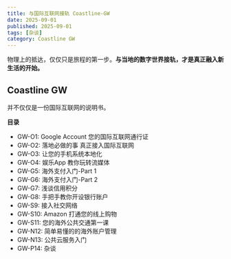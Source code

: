 ```yaml
---
title: 与国际互联网接轨 Coastline-GW
date: 2025-09-01
published: 2025-09-01
tags: [杂谈]
category: Coastline GW
---
```

物理上的抵达，仅仅只是旅程的第一步。**与当地的数字世界接轨，才是真正融入新生活的开始。**

## Coastline GW
并不仅仅是一份国际互联网的说明书。

**目录**
- GW-O1: Google Account 您的国际互联网通行证
- GW-O2: 落地必做的事 真正接入国际互联网
- GW-O3: 让您的手机系统本地化
- GW-O4: 娱乐App 教你玩转流媒体
- GW-G5: 海外支付入门-Part 1
- GW-G6: 海外支付入门-Part 2
- GW-G7: 浅谈信用积分
- GW-G8: 手把手教你开设银行账户
- GW-S9: 接入社交网络
- GW-S10: Amazon 打通您的线上购物
- GW-S11: 您的海外公共交通第一课
- GW-N12: 简单易懂的的海外账户管理
- GW-N13: 公共云服务入门
- GW-P14: 杂谈